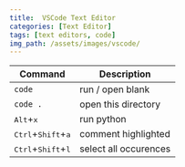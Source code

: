 ```yaml
---
title:  VSCode Text Editor
categories: [Text Editor]
tags: [text editors, code]
img_path: /assets/images/vscode/
---
```


| Command | Description |
| - | - |
| `code` | run / open blank |
| `code .` | open this directory |
| <kbd>Alt</kbd>+<kbd>x</kbd> | run python |
| <kbd>Ctrl</kbd>+<kbd>Shift</kbd>+<kbd>a</kbd> | comment highlighted |
| <kbd>Ctrl</kbd>+<kbd>Shift</kbd>+<kbd>l</kbd> | select all occurences |
